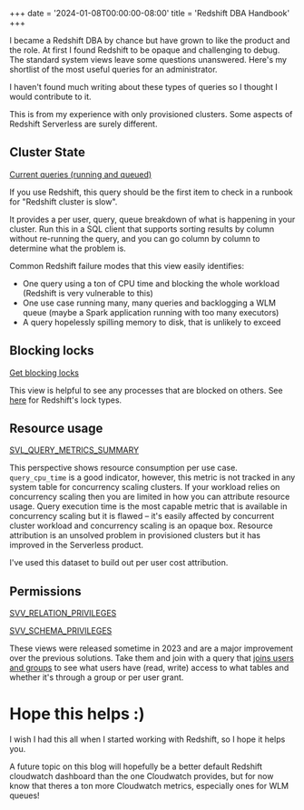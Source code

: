 +++
date = '2024-01-08T00:00:00-08:00'
title = 'Redshift DBA Handbook'
+++

I became a Redshift DBA by chance but have grown to like the product and the role. At first I found Redshift to be opaque and challenging to debug. The standard system views leave some questions unanswered. Here's my shortlist of the most useful queries for an administrator.

I haven't found much writing about these types of queries so I thought I would contribute to it.

This is from my experience with only provisioned clusters. Some aspects of Redshift Serverless are surely different.

## Cluster State
[Current queries (running and queued)](https://github.com/awslabs/amazon-redshift-utils/blob/master/src/AdminScripts/running_queues.sql)

If you use Redshift, this query should be the first item to check in a runbook for "Redshift cluster is slow".

It provides a per user, query, queue breakdown of what is happening in your cluster. Run this in a SQL client that supports sorting results by column without re-running the query, and you can go column by column to determine what the problem is.

Common Redshift failure modes that this view easily identifies:
- One query using a ton of CPU time and blocking the whole workload (Redshift is very vulnerable to this)
- One use case running many, many queries and backlogging a WLM queue (maybe a Spark application running with too many executors)
- A query hopelessly spilling memory to disk, that is unlikely to exceed

## Blocking locks
[Get blocking locks](https://github.com/awslabs/amazon-redshift-utils/blob/master/src/AdminViews/v_get_blocking_locks.sql)

This view is helpful to see any processes that are blocked on others. See [here](https://repost.aws/knowledge-center/prevent-locks-blocking-queries-redshift) for Redshift's lock types.

## Resource usage
[SVL_QUERY_METRICS_SUMMARY](https://docs.aws.amazon.com/redshift/latest/dg/r_SVL_QUERY_METRICS_SUMMARY.html)

This perspective shows resource consumption per use case. `query_cpu_time` is a good indicator, however, this metric is not tracked in any system table for concurrency scaling clusters. If your workload relies on concurrency scaling then you are limited in how you can attribute resource usage. Query execution time is the most capable metric that is available in concurrency scaling but it is flawed – it's easily affected by concurrent cluster workload and concurrency scaling is an opaque box. Resource attribution is an unsolved problem in provisioned clusters but it has improved in the Serverless product.

I've used this dataset to build out per user cost attribution.

## Permissions
[SVV_RELATION_PRIVILEGES](https://docs.aws.amazon.com/redshift/latest/dg/r_SVV_RELATION_PRIVILEGES.html)

[SVV_SCHEMA_PRIVILEGES](https://docs.aws.amazon.com/redshift/latest/dg/r_SVV_SCHEMA_PRIVILEGES.html)

These views were released sometime in 2023 and are a major improvement over the previous solutions.
Take them and join with a query that [joins users and groups](https://stackoverflow.com/questions/51913807/redshift-how-to-list-all-users-in-a-group) to see what users have (read, write) access to what tables and whether it's through a group or per user grant.

# Hope this helps :)
I wish I had this all when I started working with Redshift, so I hope it helps you.

A future topic on this blog will hopefully be a better default Redshift cloudwatch dashboard than the one Cloudwatch provides, but for now know that theres a ton more Cloudwatch metrics, especially ones for WLM queues!
